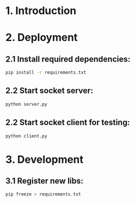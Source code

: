 # 1. Introduction
# 2. Deployment
## 2.1 Install required dependencies:
```bash
pip install -r requirements.txt
```
## 2.2 Start socket server:
```bash
python server.py
```
## 2.2 Start socket client for testing:
```bash
python client.py
```
# 3. Development
## 3.1 Register new libs:
```bash
pip freeze > requirements.txt
```
